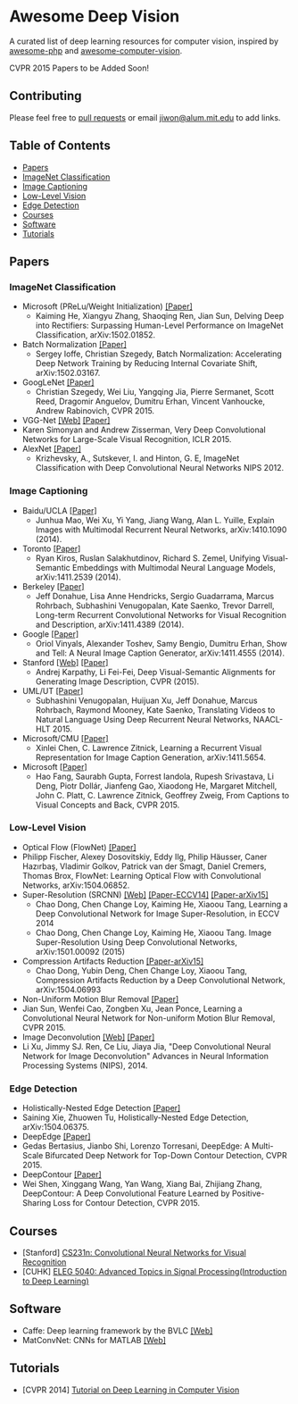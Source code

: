 # Awesome Deep Vision
A curated list of deep learning resources for computer vision, inspired by [awesome-php](https://github.com/ziadoz/awesome-php) and [awesome-computer-vision](https://github.com/jbhuang0604/awesome-computer-vision).


CVPR 2015 Papers to be Added Soon!

## Contributing
Please feel free to [pull requests](https://github.com/kjw0612/awesome-deep-vision/pulls) or email jiwon@alum.mit.edu to add links.

## Table of Contents
 - [Papers](#papers)
  - [ImageNet Classification](#imagenet-classification)
  - [Image Captioning](#image-captioning)
  - [Low-Level Vision](#low-level-vision)
  - [Edge Detection](#edge-detection)
 - [Courses](#courses)
 - [Software](#software)
 - [Tutorials](#tutorials)
 
## Papers

### ImageNet Classification
  * Microsoft (PReLu/Weight Initialization) [[Paper]](http://arxiv.org/pdf/1502.01852v1)
    * Kaiming He, Xiangyu Zhang, Shaoqing Ren, Jian Sun, Delving Deep into Rectifiers: Surpassing Human-Level Performance on ImageNet Classification, arXiv:1502.01852.
  * Batch Normalization [[Paper]](http://arxiv.org/pdf/1502.03167v3)
    * Sergey Ioffe, Christian Szegedy, Batch Normalization: Accelerating Deep Network Training by Reducing Internal Covariate Shift, arXiv:1502.03167.
  * GoogLeNet [[Paper]](http://arxiv.org/pdf/1409.4842v1)
    * Christian Szegedy, Wei Liu, Yangqing Jia, Pierre Sermanet, Scott Reed, Dragomir Anguelov, Dumitru Erhan, Vincent Vanhoucke, Andrew Rabinovich, CVPR 2015. 
  * VGG-Net [[Web]](http://www.robots.ox.ac.uk/~vgg/research/very_deep/) [[Paper]](http://arxiv.org/pdf/1409.1556)
   * Karen Simonyan and Andrew Zisserman, Very Deep Convolutional Networks for Large-Scale Visual Recognition, ICLR 2015.
  * AlexNet [[Paper]](http://books.nips.cc/papers/files/nips25/NIPS2012_0534.pdf)
    * Krizhevsky, A., Sutskever, I. and Hinton, G. E, ImageNet Classification with Deep Convolutional Neural Networks
NIPS 2012.

### Image Captioning 
   * Baidu/UCLA [[Paper]](http://arxiv.org/pdf/1410.1090v1)
      * Junhua Mao, Wei Xu, Yi Yang, Jiang Wang, Alan L. Yuille, Explain Images with Multimodal Recurrent Neural Networks, arXiv:1410.1090 (2014).
   * Toronto [[Paper]](http://arxiv.org/pdf/1411.2539v1)
      * Ryan Kiros, Ruslan Salakhutdinov, Richard S. Zemel, Unifying Visual-Semantic Embeddings with Multimodal Neural Language Models, arXiv:1411.2539 (2014).
   * Berkeley [[Paper]](http://arxiv.org/pdf/1411.4389v3)
      * Jeff Donahue, Lisa Anne Hendricks, Sergio Guadarrama, Marcus Rohrbach, Subhashini Venugopalan, Kate Saenko, Trevor Darrell, Long-term Recurrent Convolutional Networks for Visual Recognition and Description, arXiv:1411.4389 (2014).
   * Google [[Paper]](http://arxiv.org/pdf/1411.4555v2)
      * Oriol Vinyals, Alexander Toshev, Samy Bengio, Dumitru Erhan, Show and Tell: A Neural Image Caption Generator, arXiv:1411.4555 (2014). 
   * Stanford [[Web]](http://cs.stanford.edu/people/karpathy/deepimagesent/) [[Paper]](http://cs.stanford.edu/people/karpathy/cvpr2015.pdf)
      * Andrej Karpathy, Li Fei-Fei, Deep Visual-Semantic Alignments for Generating Image Description, CVPR (2015).
   * UML/UT [[Paper]](http://arxiv.org/pdf/1412.4729v3)
      * Subhashini Venugopalan, Huijuan Xu, Jeff Donahue, Marcus Rohrbach, Raymond Mooney, Kate Saenko, Translating Videos to Natural Language Using Deep Recurrent Neural Networks, NAACL-HLT 2015. 
   * Microsoft/CMU [[Paper]](http://arxiv.org/pdf/1411.5654v1)
      * Xinlei Chen, C. Lawrence Zitnick, Learning a Recurrent Visual Representation for Image Caption Generation, arXiv:1411.5654.
   * Microsoft [[Paper]](http://arxiv.org/pdf/1411.4952v3)
      * Hao Fang, Saurabh Gupta, Forrest Iandola, Rupesh Srivastava, Li Deng, Piotr Dollár, Jianfeng Gao, Xiaodong He, Margaret Mitchell, John C. Platt, C. Lawrence Zitnick, Geoffrey Zweig, From Captions to Visual Concepts and Back, CVPR 2015. 

### Low-Level Vision
 * Optical Flow (FlowNet) [[Paper]](http://arxiv.org/pdf/1504.06852v2)
  * Philipp Fischer, Alexey Dosovitskiy, Eddy Ilg, Philip Häusser, Caner Hazırbaş, Vladimir Golkov, Patrick van der Smagt, Daniel Cremers, Thomas Brox, FlowNet: Learning Optical Flow with Convolutional Networks, arXiv:1504.06852.
 * Super-Resolution (SRCNN) [[Web]](http://mmlab.ie.cuhk.edu.hk/projects/SRCNN.html) [[Paper-ECCV14]](http://personal.ie.cuhk.edu.hk/~ccloy/files/eccv_2014_deepresolution.pdf) [[Paper-arXiv15]](http://arxiv.org/pdf/1501.00092v1.pdf)
    * Chao Dong, Chen Change Loy, Kaiming He, Xiaoou Tang, Learning a Deep Convolutional Network for Image Super-Resolution, in ECCV 2014
    * Chao Dong, Chen Change Loy, Kaiming He, Xiaoou Tang. Image Super-Resolution Using Deep Convolutional Networks, arXiv:1501.00092 (2015)
 * Compression Artifacts Reduction [[Paper-arXiv15]](http://arxiv.org/pdf/1504.06993v1)
   * Chao Dong, Yubin Deng, Chen Change Loy, Xiaoou Tang, Compression Artifacts Reduction by a Deep Convolutional Network, arXiv:1504.06993
 * Non-Uniform Motion Blur Removal [[Paper]](http://arxiv.org/pdf/1503.00593v3)
  * Jian Sun, Wenfei Cao, Zongben Xu, Jean Ponce, Learning a Convolutional Neural Network for Non-uniform Motion Blur Removal, CVPR 2015. 
 * Image Deconvolution [[Web]](http://lxu.me/projects/dcnn/) [[Paper]](http://lxu.me/mypapers/dcnn_nips14.pdf)
  *  Li Xu, Jimmy SJ. Ren, Ce Liu, Jiaya Jia, "Deep Convolutional Neural Network for Image Deconvolution" Advances in Neural Information Processing Systems (NIPS), 2014.

### Edge Detection
 * Holistically-Nested Edge Detection [[Paper]](http://arxiv.org/pdf/1504.06375v1)
  * Saining Xie, Zhuowen Tu, Holistically-Nested Edge Detection, arXiv:1504.06375. 
 * DeepEdge [[Paper]](http://arxiv.org/pdf/1412.1123v3)
  * Gedas Bertasius, Jianbo Shi, Lorenzo Torresani, DeepEdge: A Multi-Scale Bifurcated Deep Network for Top-Down Contour Detection, CVPR 2015.
 * DeepContour [[Paper]](http://mc.eistar.net/UpLoadFiles/Papers/DeepContour_cvpr15.pdf)
  * Wei Shen, Xinggang Wang, Yan Wang, Xiang Bai, Zhijiang Zhang, DeepContour: A Deep Convolutional Feature Learned by Positive-Sharing Loss for Contour Detection, CVPR 2015.

## Courses
 * [Stanford] [CS231n: Convolutional Neural Networks for Visual Recognition](http://cs231n.stanford.edu/)
 * [CUHK] [ELEG 5040: Advanced Topics in Signal Processing(Introduction to Deep Learning)](https://piazza.com/cuhk.edu.hk/spring2015/eleg5040/home)

## Software 
 * Caffe: Deep learning framework by the BVLC [[Web]](http://caffe.berkeleyvision.org/)
 * MatConvNet: CNNs for MATLAB [[Web]](http://www.vlfeat.org/matconvnet/)

## Tutorials
  * [CVPR 2014] [Tutorial on Deep Learning in Computer Vision](https://sites.google.com/site/deeplearningcvpr2014/)
